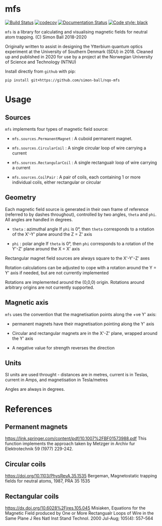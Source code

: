 # mfs

[![Build Status](https://travis-ci.com/simon-ball/nqo-mfs.svg?branch=master&status=passed)](https://travis-ci.com/simon-ball/nqo-mfs)
[![codecov](https://codecov.io/gh/simon-ball/nqo-mfs/branch/master/graph/badge.svg)](https://codecov.io/gh/simon-ball/nqo-mfs)
[![Documentation Status](https://readthedocs.org/projects/nqo-mfs/badge/?version=latest)](https://nqo-mfs.readthedocs.io/en/latest/?badge=latest)
[![Code style: black](https://img.shields.io/badge/code%20style-black-000000.svg)](https://github.com/psf/black)


`mfs` is a library for calculating and visualising magnetic fields for neutral atom trapping. (C) Simon Ball 2018-2020

Originally written to assist in designing the Ytterbium quantum optics experiment at the University of Southern Denmark (SDU) in 2018. Cleaned up and published in 2020 for use by a project at the Norwegian University of Science and Technology (NTNU)

Install directly from `github` with pip:

    pip install git+https://github.com/simon-ball/nqo-mfs


# Usage

## Sources
`mfs` implements four types of magnetic field source:

- `mfs.sources.PermanentMagnet` : A cuboid permanent magnet.

- `mfs.sources.CircularCoil` : A single circular loop of wire carrying a current

- `mfs.sources.RectangularCoil` : A single rectangualr loop of wire carrying a current

- `mfs.sources.CoilPair` : A pair of coils, each containing 1 or more individual coils, either rectangular or circular

## Geometry
Each magnetic field source is generated in their own frame of reference (referred to by dashes throughout), controlled by two angles, `theta` and `phi`. All angles are handled in degrees. 

- `theta` : azimuthal angle
  If `phi` is 0°, then `theta` corresponds to a rotation of the X'-Y' plane around the Z = Z' axis
  
- `phi` : polar angle
  If `theta` is 0°, then `phi` corresponds to a rotation of the Y'-Z' plane around the X = X' axis

Rectangular magnet field sources are always square to the X'-Y'-Z' axes

Rotation calculations can be adjusted to cope with a rotation around the Y = Y' axis if needed, but are not currently implemented

Rotations are implemented around the (0,0,0) origin. Rotations around arbitrary origins are not currently supported. 


## Magnetic axis
`mfs` uses the convention that the magnetisation points along the +ve Y' axis: 

- permanent magnets have their magnetisation pointing along the Y' axis

- Circular and rectangular magnets are in the X'-Z' plane, wrapped around the Y' axis

- A negative value for strength reverses the direction

## Units
SI units are used throught - distances are in metres, current is in Teslas, current in Amps, and magnetisation in Tesla/metres

Angles are always in degrees. 

# References
## Permanent magnets

https://link.springer.com/content/pdf/10.1007%2FBF01573988.pdf
This function implements the approach taken by Metzger in Archiv fur Elektrotechnik 59 (1977) 229-242.

## Circular coils

https://doi.org/10.1103/PhysRevA.35.1535
Bergeman, Magnetostatic trapping fields for neutral atoms, 1987, PRA 35 1535

## Rectangular coils

https://dx.doi.org/10.6028%2Fjres.105.045
Misiaken, Equations for the Magnetic Field produced by One or More Rectangualr Loops of Wire in the Same Plane
J Res Natl Inst Stand Technol. 2000 Jul-Aug; 105(4): 557–564